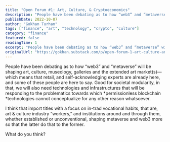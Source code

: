 ```yaml
---
title: "Open Forum #1: Art, Culture, & Cryptoeconomics"
description: "People have been debating as to how “web3” and “metaverse” will be shaping art, culture, museology, galleries and the extended art market(s)—which means that retail, and self-acknowledging experts are..."
publishDate: 2022-10-07
author: "Gokhan Turhan"
tags: ["finance", "art", "technology", "crypto", "culture"]
category: "finance"
featured: false
readingTime: 1
excerpt: "People have been debating as to how “web3” and “metaverse” will be shaping art, culture, museology, galleries and the extended art market(s)—which means that retail, and self-acknowledging experts are..."
originalUrl: "https://gokhan.substack.com/p/open-forum-1-art-culture-and-cryptoeconomics"
---
```


People have been debating as to how “web3” and “metaverse” will be shaping art, culture, museology, galleries and the extended art market(s)—which means that retail, and self-acknowledging experts are already here, and some of these people are here to say. Good for societal modularity, in that, we will also need technologies and infrastructures that will be responding to the problematics towards which *permissionless blockchain *technologies cannot  conceptualize for any other reason whatsoever.

I think that import titles with a focus on in-trad vocational habits, that are, art & culture industry “workers,” and institutions around and through them, whether established or unconventional, shaping metaverse and web3 more so that the latter do that to the former.

What do you think?